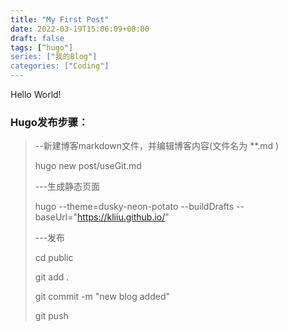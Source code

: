 ```yaml
---
title: "My First Post"
date: 2022-03-19T15:06:09+08:00
draft: false
tags: [“hugo"]
series: ["我的Blog"]
categories: ["Coding"]
---
```


Hello World!

### Hugo发布步骤：

>--新建博客markdown文件，并编辑博客内容(文件名为 **.md )
>
> hugo new post/useGit.md
> 
> ---生成静态页面
> 
> hugo --theme=dusky-neon-potato  --buildDrafts --baseUrl="https://kliiu.github.io/"
> 
> ---发布
> 
> cd public 
> 
> git add .
> 
> git commit -m "new blog added"
> 
> git push 
